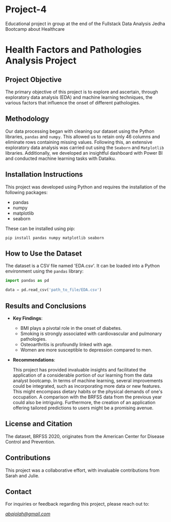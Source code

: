 # Project-4
Educational project in group at the end of the Fullstack Data Analysis Jedha Bootcamp about Healthcare

# Health Factors and Pathologies Analysis Project

## Project Objective

The primary objective of this project is to explore and ascertain, through exploratory data analysis (EDA) and machine learning techniques, the various factors that influence the onset of different pathologies.

## Methodology

Our data processing began with cleaning our dataset using the Python libraries, `pandas` and `numpy`. This allowed us to retain only 46 columns and eliminate rows containing missing values. Following this, an extensive exploratory data analysis was carried out using the `Seaborn` and `Matplotlib` libraries. Additionally, we developed an insightful dashboard with Power BI and conducted machine learning tasks with Dataiku.

## Installation Instructions

This project was developed using Python and requires the installation of the following packages:
- pandas
- numpy
- matplotlib
- seaborn

These can be installed using pip:

```
pip install pandas numpy matplotlib seaborn
```

## How to Use the Dataset

The dataset is a CSV file named 'EDA.csv'. It can be loaded into a Python environment using the `pandas` library:

```python
import pandas as pd

data = pd.read_csv('path_to_file/EDA.csv')
```

## Results and Conclusions

- **Key Findings**:

  - BMI plays a pivotal role in the onset of diabetes.
  - Smoking is strongly associated with cardiovascular and pulmonary pathologies.
  - Osteoarthritis is profoundly linked with age.
  - Women are more susceptible to depression compared to men.
  
- **Recommendations**:

  This project has provided invaluable insights and facilitated the application of a considerable portion of our learning from the data analyst bootcamp. In terms of machine learning, several improvements could be integrated, such as incorporating more data or new features. This might encompass dietary habits or the physical demands of one's occupation. A comparison with the BRFSS data from the previous year could also be intriguing. Furthermore, the creation of an application offering tailored predictions to users might be a promising avenue.

## License and Citation

The dataset, BRFSS 2020, originates from the American Center for Disease Control and Prevention.

## Contributions

This project was a collaborative effort, with invaluable contributions from Sarah and Julie.

## Contact

For inquiries or feedback regarding this project, please reach out to:

*abajolah@gmail.com*
